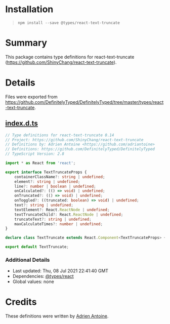 # Installation
> `npm install --save @types/react-text-truncate`

# Summary
This package contains type definitions for react-text-truncate (https://github.com/ShinyChang/react-text-truncate).

# Details
Files were exported from https://github.com/DefinitelyTyped/DefinitelyTyped/tree/master/types/react-text-truncate.
## [index.d.ts](https://github.com/DefinitelyTyped/DefinitelyTyped/tree/master/types/react-text-truncate/index.d.ts)
````ts
// Type definitions for react-text-truncate 0.14
// Project: https://github.com/ShinyChang/react-text-truncate
// Definitions by: Adrien Antoine <https://github.com/adriantoine>
// Definitions: https://github.com/DefinitelyTyped/DefinitelyTyped
// TypeScript Version: 2.8

import * as React from 'react';

export interface TextTruncateProps {
    containerClassName?: string | undefined;
    element?: string | undefined;
    line?: number | boolean | undefined;
    onCalculated?: (() => void) | undefined;
    onTruncated?: (() => void) | undefined;
    onToggled?: ((truncated: boolean) => void) | undefined;
    text?: string | undefined;
    textElement?: React.ReactNode | undefined;
    textTruncateChild?: React.ReactNode | undefined;
    truncateText?: string | undefined;
    maxCalculateTimes?: number | undefined;
}

declare class TextTruncate extends React.Component<TextTruncateProps> {}

export default TextTruncate;

````

### Additional Details
 * Last updated: Thu, 08 Jul 2021 22:41:40 GMT
 * Dependencies: [@types/react](https://npmjs.com/package/@types/react)
 * Global values: none

# Credits
These definitions were written by [Adrien Antoine](https://github.com/adriantoine).
